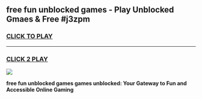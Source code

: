 
## free fun unblocked games - Play Unblocked Gmaes & Free #j3zpm
<h3>
<a href="https://news.freeplayer.one?title=free_fun_unblocked_games&ref=24F">CLICK TO PLAY</a></h3>
<hr>

<h3>
<a href="https://news.freeplayer.one?title=free_fun_unblocked_games&ref=24F">CLICK 2 PLAY</a>
  
</h3>

<a href="https://news.freeplayer.one?title=free_fun_unblocked_games&ref=24F/"><img src="https://clearcache.store/games.png"></a>


**free fun unblocked games games unblocked: Your Gateway to Fun and Accessible Online Gaming**
